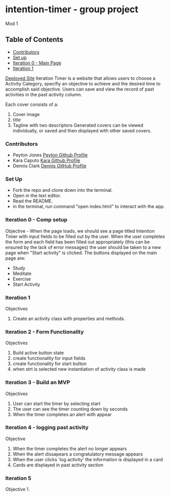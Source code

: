 # intention-timer - group project
Mod 1

## Table of Contents

* [Contributors](#contributors)
* [Set up](#set-up)
* [Iteration 0 - Main Page](#Iteration-0-Main-Page)
* [Iteration 1](#Iteration-1)


[Deployed Site](https://peytonjo.github.io/iteration-timer/)
Iteration Timer is a website that allows users to choose a Activity Category, specifiy an objective to achieve and the desired time to accomplish said objective. Users can save and view the record of past activities in the past activity column.  

Each cover consists of a:
1. Cover image
2. title
3. Tagline with two descriptors
Generated covers can be viewed individually, or saved and then displayed with other saved covers.

### Contributors
* Peyton Jones [ Peyton Github Profile](https://github.com/Peytonjo)
* Kara Caputo [Kara Github Profile](https://github.com/kncaputo)
* Dennis Clark [Dennis GitHub Profile](https://github.com/DennClark)

### Set Up
* Fork the repo and clone down into the terminal.
* Open in the text editor.
* Read the README.
* in the terminal, run command "open index.html" to interact with the app.

### Iteration 0 - Comp setup
Objective - When the page loads, we should see a page titled Intention Timer with input fields to be filled out by the user.
When the user completes the form and each field has been filled out appropriately (this can be ensured by the lack of error messages) the user should be taken to a new page when "Start activity" is clicked.
The buttons displayed on the main page are:

* Study
* Meditate
* Exercise
* Start Activity


### Iteration 1 
Objectives
1. Create an activity class with properties and methods.

### Iteration 2 - Form Functionality
Objectives
1. Build active button state
2. create functionality for input fields
3. create functionality for start button
4. when strt is selected new instantiation of activity class is made


### Iteration 3 - Build an MVP
Objectives
1. User can start the timer by selecting start
2. The user can see the timer counting down by seconds
3. When the timer completes an alert with appear 


### Iteration 4 - logging past activity
Objective
1. When the timer completes the alert no longer appears 
2. When the alert dissapears a congratulatory message appears 
3. When the user clicks 'log activity' the information is displayed in a card 
4. Cards are displayed in past activity section


### Iteration 5
Objective
1. 

















